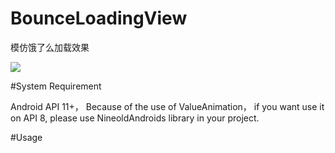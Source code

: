 # BounceLoadingView
模仿饿了么加载效果

![](https://github.com/niniloveyou/BounceLoadingView/blob/master/bounceLoadingView.gif)

#System Requirement

Android API 11+， Because of the use of ValueAnimation， if you want use it on API 8, please use NineoldAndroids library in your project.

#Usage
        
       
        

